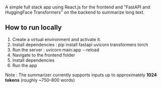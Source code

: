 A simple full stack app using React.js for the frontend and "FastAPI and HuggingFace Transformers" on the backend to summarize long text.

## How to run locally
1. Create a virtual environment and activate it.
2. Install dependencies : pip install fastapi uvicorn transformers torch
3. Run the server : uvicorn main:app --reload
4. Navigate to the frontend folder
5. Install dependencies
6. Run the app

Note : The summarizer currently supports inputs up to approximately **1024 tokens** (roughly ~750–800 words)
